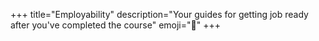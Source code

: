 +++
title="Employability"
description="Your guides for getting job ready after you've completed the course"
emoji="💼"
+++
